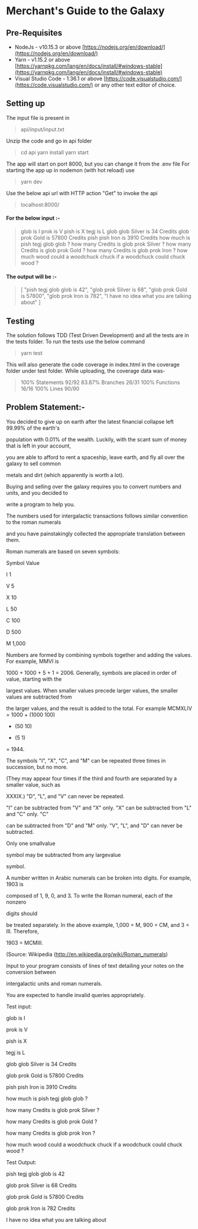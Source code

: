 # Merchant's Guide to the Galaxy

## Pre-Requisites

  - NodeJs - v10.15.3 or above [https://nodejs.org/en/download/](https://nodejs.org/en/download/)
  - Yarn - v1.15.2 or above [https://yarnpkg.com/lang/en/docs/install/#windows-stable](https://yarnpkg.com/lang/en/docs/install/#windows-stable)
  - Visual Studio Code - 1.36.1 or above [https://code.visualstudio.com/](https://code.visualstudio.com/) or any other text editor of choice.

## Setting up
The input file is present in
> api/input/input.txt

Unzip the code and go in api folder
> cd api
> yarn install
> yarn start

The app will start on port 8000, but you can change it from the .env file
For starting the app up in nodemon (with hot reload) use
> yarn dev

Use the below api url with HTTP action "Get" to invoke the api
> localhost:8000/

#### For the below input :-
> glob is I
prok is V
pish is X
tegj is L
glob glob Silver is 34 Credits
glob prok Gold is 57800 Credits
pish pish Iron is 3910 Credits
how much is pish tegj glob glob ?
how many Credits is glob prok Silver ?
how many Credits is glob prok Gold ?
how many Credits is glob prok Iron ?
how much wood could a woodchuck chuck if a woodchuck could chuck wood ?

#### The output will be :-
>[
    "pish tegj glob glob is 42",
    "glob prok Silver is 68",
    "glob prok Gold is 57800",
    "glob prok Iron is 782",
    "I have no idea what you are talking about"
]
## Testing
The solution follows TDD (Test Driven Development) and all the tests are in the tests folder.
To run the tests use the below command
> yarn test

This will also generate the code coverage in index.html in the coverage folder under test folder.
While uploading, the coverage data was-
> 100% Statements  92/92
> 83.87% Branches  26/31
> 100% Functions  16/16
> 100% Lines  90/90
## Problem Statement:-

You decided to give up on earth after the latest financial collapse left 99.99% of the earth's

population with 0.01% of the wealth. Luckily, with the scant sum of money that is left in your account,

you are able to afford to rent a spaceship, leave earth, and fly all over the galaxy to sell common

metals and dirt (which apparently is worth a lot).

Buying and selling over the galaxy requires you to convert numbers and units, and you decided to

write a program to help you.

The numbers used for intergalactic transactions follows similar convention to the roman numerals

and you have painstakingly collected the appropriate translation between them.

Roman numerals are based on seven symbols:

Symbol Value

I 1

V 5

X 10

L 50

C 100

D 500

M 1,000

Numbers are formed by combining symbols together and adding the values. For example, MMVI is

1000 + 1000 + 5 + 1 = 2006. Generally, symbols are placed in order of value, starting with the

largest values. When smaller values precede larger values, the smaller values are subtracted from

the larger values, and the result is added to the total. For example MCMXLIV = 1000 + (1000 100)

+ (50 10)

+ (5 1)

= 1944.

The symbols "I", "X", "C", and "M" can be repeated three times in succession, but no more.

(They may appear four times if the third and fourth are separated by a smaller value, such as

XXXIX.) "D", "L", and "V" can never be repeated.

"I" can be subtracted from "V" and "X" only. "X" can be subtracted from "L" and "C" only. "C"

can be subtracted from "D" and "M" only. "V", "L", and "D" can never be subtracted.

Only one smallvalue

symbol may be subtracted from any largevalue

symbol.

A number written in Arabic numerals can be broken into digits. For example, 1903 is

composed of 1, 9, 0, and 3. To write the Roman numeral, each of the nonzero

digits should

be treated separately. In the above example, 1,000 = M, 900 = CM, and 3 = III. Therefore,

1903 = MCMIII.

(Source: Wikipedia (http://en.wikipedia.org/wiki/Roman_numerals)

Input to your program consists of lines of text detailing your notes on the conversion between

intergalactic units and roman numerals.

You are expected to handle invalid queries appropriately.

Test input:

glob is I

prok is V

pish is X

tegj is L

glob glob Silver is 34 Credits

glob prok Gold is 57800 Credits

pish pish Iron is 3910 Credits

how much is pish tegj glob glob ?

how many Credits is glob prok Silver ?

how many Credits is glob prok Gold ?

how many Credits is glob prok Iron ?

how much wood could a woodchuck chuck if a woodchuck could chuck wood ?

Test Output:

pish tegj glob glob is 42

glob prok Silver is 68 Credits

glob prok Gold is 57800 Credits

glob prok Iron is 782 Credits

I have no idea what you are talking about